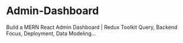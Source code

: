 ﻿# Admin-Dashboard
Build a MERN React Admin Dashboard | Redux Toolkit Query, Backend Focus, Deployment, Data Modeling...